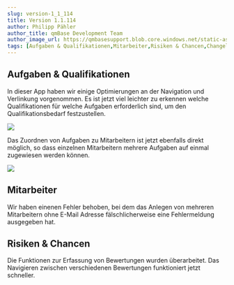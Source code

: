 ```yaml
---
slug: version-1_1_114
title: Version 1.1.114
author: Philipp Pähler
author_title: qmBase Development Team
author_image_url: https://qmbasesupport.blob.core.windows.net/static-assets/img/persons/paehler_round.png
tags: [Aufgaben & Qualifikationen,Mitarbeiter,Risiken & Chancen,Changelog]
---
```

## Aufgaben & Qualifikationen

In dieser App haben wir einige Optimierungen an der Navigation und Verlinkung vorgenommen. Es ist jetzt viel leichter zu erkennen welche Qualifikationen für welche Aufgaben erforderlich sind, um den Qualifikationsbedarf festzustellen.

![](https://caqadmin.blob.core.windows.net/releasenotes/100-images/mceclip0.gif)

Das Zuordnen von Aufgaben zu Mitarbeitern ist jetzt ebenfalls direkt möglich, so dass einzelnen Mitarbeitern mehrere Aufgaben auf einmal zugewiesen werden können.

![](https://caqadmin.blob.core.windows.net/releasenotes/100-images/mceclip0.png)

## Mitarbeiter

Wir haben einenen Fehler behoben, bei dem das Anlegen von mehreren Mitarbeitern ohne E-Mail Adresse fälschlicherweise eine Fehlermeldung ausgegeben hat.

## Risiken & Chancen

Die Funktionen zur Erfassung von Bewertungen wurden überarbeitet. Das Navigieren zwischen verschiedenen Bewertungen funktioniert jetzt schneller.